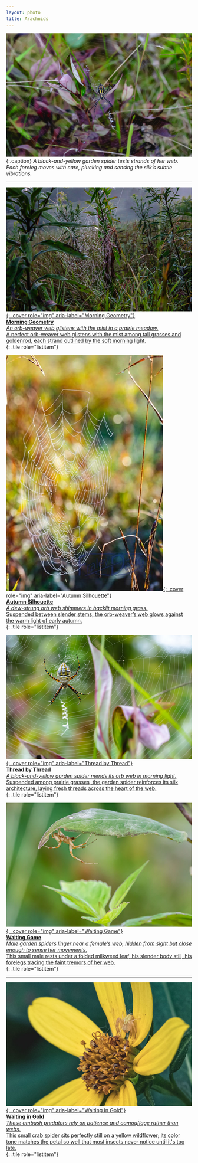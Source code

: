 ```yaml
---
layout: photo
title: Arachnids
---
```


![Tension Lines](/gallery/animals/arachnids/assets/garden-spider/E21A4901.jpg)
{:.caption}
*A black-and-yellow garden spider tests strands of her web. Each foreleg moves with care, plucking and sensing the silk’s subtle vibrations.*

---

<div class="grid" role="list">

[![Morning Geometry](/gallery/animals/arachnids/assets/garden-spider/E21A3965.jpg){: .cover role="img" aria-label="Morning Geometry"}  
**Morning Geometry**  
_An orb-weaver web glistens with the mist in a prairie meadow._  
A perfect orb-weaver web glistens with the mist among tall grasses and goldenrod, each strand outlined by the soft morning light.  
](/gallery/animals/arachnids/garden-spider){: .tile role="listitem"}

</div>

<div class="grid" role="list">

[![Autumn Silhouette](/gallery/animals/arachnids/assets/garden-spider/E21A4297B.jpg){: .cover role="img" aria-label="Autumn Silhouette"}  
**Autumn Silhouette**  
_A dew-strung orb web shimmers in backlit morning grass._  
Suspended between slender stems, the orb-weaver’s web glows against the warm light of early autumn.  
](/gallery/animals/arachnids/garden-spider){: .tile role="listitem"}

</div>

<div class="grid" role="list">

[![Thread by Thread](/gallery/animals/arachnids/assets/garden-spider/E21A4882.jpg){: .cover role="img" aria-label="Thread by Thread"}  
**Thread by Thread**  
_A black-and-yellow garden spider mends its orb web in morning light._  
Suspended among prairie grasses, the garden spider reinforces its silk architecture, laying fresh threads across the heart of the web.  
](/gallery/animals/arachnids/garden-spider){: .tile role="listitem"}

[![Waiting Game](/gallery/animals/arachnids/assets/garden-spider/E21A4911.jpg){: .cover role="img" aria-label="Waiting Game"}  
**Waiting Game**  
_Male garden spiders linger near a female’s web, hidden from sight but close enough to sense her movements._  
This small male rests under a folded milkweed leaf, his slender body still, his forelegs tracing the faint tremors of her web.  
](/gallery/animals/arachnids/garden-spider){: .tile role="listitem"}

</div>

---

<div class="grid" role="list">

[![Waiting in Gold](/gallery/animals/arachnids/assets/crab-spider/D79A0270.jpg){: .cover role="img" aria-label="Waiting in Gold"}  
**Waiting in Gold**  
_These ambush predators rely on patience and camouflage rather than webs._  
This small crab spider sits perfectly still on a yellow wildflower; its color tone matches the petal so well that most insects never notice until it's too late.  
](/gallery/animals/arachnids/crab-spider/){: .tile role="listitem"}

</div>
